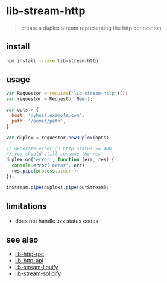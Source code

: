 # lib-stream-http

> create a duplex stream representing the http connection

## install

```bash
npm install --save lib-stream-http
```

## usage

```javascript
var Requestor = require('lib-stream-http')();
var requestor = Requestor.New();

var opts = {
  host: 'myhost.example.com',
  path: '/somet/path',
}

var duplex = requestor.newDuplex(opts);

// generate error on http status >= 400
// you should still consume the res
duplex.on('error', function (err, res) {
  console.error('error', err);
  res.pipe(process.stderr);
});

inStream.pipe(duplex).pipe(outStream);
```

## limitations

- does not handle `3xx` status codes

## see also

- [lib-http-rpc](https://npmjs.org/package/lib-http-rpc)
- [lib-http-api](https://npmjs.org/package/lib-http-api)
- [lib-stream-liquify](https://npmjs.org/package/lib-stream-liquify)
- [lib-stream-solidify](https://npmjs.org/package/lib-stream-solidify)
